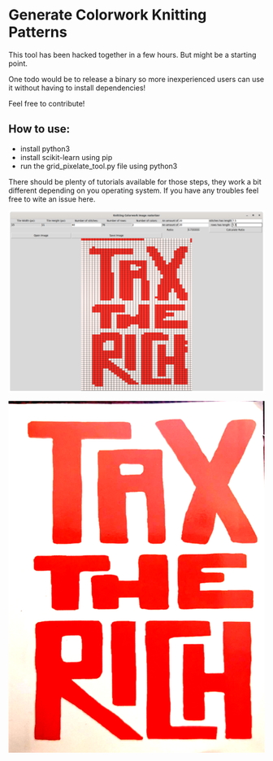 # Generate Colorwork Knitting Patterns

This tool has been hacked together in a few hours. But might be a starting point.

One todo would be to release a binary so more inexperienced users can use it without having to install dependencies!

Feel free to contribute!

## How to use:
 - install python3
 - install scikit-learn using pip
 - run the grid_pixelate_tool.py file using python3

There should be plenty of tutorials available for those steps, they work a bit different depending on you operating system. If you have any troubles feel free to wite an issue here.

![Screenshot showing the tool](https://github.com/blauertee/colorwork-knitting-patterns/blob/main/screenshot.png?raw=true)

![Example image with a tax the rich slogan](https://github.com/blauertee/colorwork-knitting-patterns/blob/main/tax_the_rich.png?raw=true)
